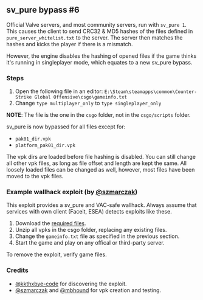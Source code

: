 ## sv\_pure bypass \#6

Official Valve servers, and most community servers, run with `sv_pure 1`. This causes the client to send CRC32 & MD5 hashes of the files defined in `pure_server_whitelist.txt` to the server. The server then matches the hashes and kicks the player if there is a mismatch.

However, the engine disables the hashing of opened files if the game thinks it's running in singleplayer mode, which equates to a new sv_pure bypass.

### Steps

1. Open the following file in an editor: 
`E:\Steam\steamapps\common\Counter-Strike Global Offensive\csgo\gameinfo.txt`
2. Change `type multiplayer_only` to `type singleplayer_only`

**NOTE**: The file is the one in the `csgo` folder, not in the `csgo/scripts` folder.

sv_pure is now bypassed for all files except for:
* `pak01_dir.vpk`
* `platform_pak01_dir.vpk`

The vpk dirs are loaded before file hashing is disabled. You can still change all other vpk files, as long as file offset and length are kept the same. All loosely loaded files can be changed as well, however, most files have been moved to the vpk files.

### Example wallhack exploit (by [@szmarczak](https://github.com/szmarczak))

This exploit provides a sv_pure and VAC-safe wallhack. Always assume that services with own client (Faceit, ESEA) detects exploits like these.

1. Download the [required files](https://gofile.io/d/R2egrm).
2. Unzip all vpks in the csgo folder, replacing any existing files.
3. Change the `gameinfo.txt` file as specified in the previous section.
4. Start the game and play on any offical or third-party server.

To remove the exploit, verify game files.

### Credits

* [@kkthxbye-code](https://github.com/kkthxbye-code) for discovering the exploit.
* [@szmarczak](https://github.com/szmarczak) and [@mbhound](https://github.com/mbhound) for vpk creation and testing.